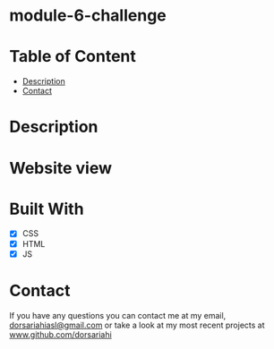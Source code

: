 # module-6-challenge
# Table of Content
* [Description](https://github.com/dorsariahi/module-6-challenge#Description)
* [Contact](https://github.com/dorsariahi/module-6-challenge#Contact)
# Description
# Website view
# Built With
- [x] CSS
- [x] HTML
- [x] JS
# Contact
If you have any questions you can contact me at my email, dorsariahiasl@gmail.com or take a look at my most recent projects at www.github.com/dorsariahi
